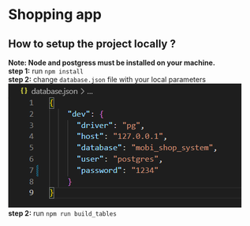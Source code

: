 # Shopping app

## How to setup the project locally ?

**Note: Node and postgress must be installed on your machine.**<br>
**step 1:** run ```npm install ``` <br>
**step 2:** change ```database.json``` file with your local parameters
![](images/db_json.png) <br>
**step 2:** run ```npm run build_tables ```






 
